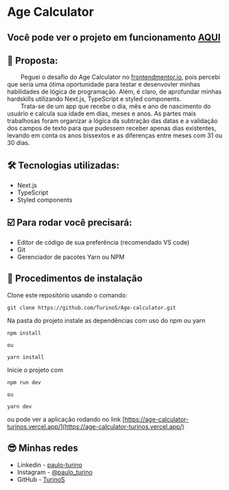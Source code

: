 # Age Calculator

## Você pode ver o projeto em funcionamento [AQUI](https://age-calculator-turinos.vercel.app/)

## :dart: Proposta:
&nbsp;&nbsp;&nbsp;&nbsp;&nbsp;&nbsp;&nbsp;&nbsp;Peguei o desafio do Age Calculator no [frontendmentor.io](https://www.frontendmentor.io/challenges/age-calculator-app-dF9DFFpj-Q/hub), pois percebi que seria uma ótima oportunidade para testar e desenvovler minhas habilidades de lógica de programação. Além, é claro, de aprofundar minhas hardskills utilizando Next.js, TypeScript e styled components.  
&nbsp;&nbsp;&nbsp;&nbsp;&nbsp;&nbsp;&nbsp;&nbsp;Trata-se de um app que recebe o dia, mês e ano de nascimento do usuário e calcula sua idade em dias, meses e anos. As partes mais trabalhosas foram organizar a lógica da subtração das datas e a validação dos campos de texto para que pudessem receber apenas dias existentes, levando em conta os anos bissextos e as diferenças entre meses com 31 ou 30 dias.

## 🛠 Tecnologias utilizadas:

+ Next.js
+ TypeScript
+ Styled components

## ☑️ Para rodar você precisará:

 + Editor de código de sua preferência (recomendado VS code)
 + Git
 + Gerenciador de pacotes Yarn ou NPM

## 📝 Procedimentos de instalação

Clone este repositório usando o comando:

```
git clone https://github.com/TurinoS/Age-calculator.git
```

Na pasta do projeto instale as dependências com uso do npm ou yarn

```
npm install

ou

yarn install
```
Inicie o projeto com

```
npm run dev

ou

yarn dev
```

ou pode ver a aplicação rodando no link [https://age-calculator-turinos.vercel.app/](https://age-calculator-turinos.vercel.app/)

## 😎 Minhas redes

+ Linkedin - [paulo-turino](https://www.linkedin.com/in/paulo-turino/)
+ Instagram - [@paulo_turino](https://www.instagram.com/paulo_turino/)
+ GitHub - [TurinoS](https://github.com/TurinoS)

